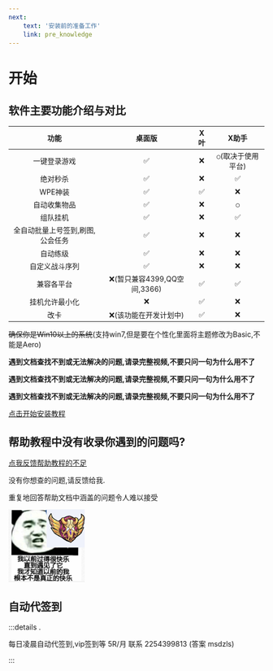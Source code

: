 ```yaml
---
next:
    text: '安装前的准备工作'
    link: pre_knowledge
---
```

# 开始

## 软件主要功能介绍与对比

|功能| 桌面版 | X叶 | X助手 |
|:-------:|:-------:|:-------:|:-------:|
|一键登录游戏| ✅ | ❌ |  `◯`(取决于使用平台) |
|绝对秒杀| ✅  | ❌   | ✅   |
|WPE神装| ✅   | ✅    | ❌    |
|自动收集物品| ✅   | ❌    | `◯`    |
|组队挂机| ✅   | ❌    | ✅    |
|全自动批量上号签到,刷图,公会任务| ✅   | ❌    | ❌    |
|自动练级| ✅   | ❌    | ❌    |
|自定义战斗序列| ✅   | ❌    | ❌    |
|兼容各平台|  ❌(暂只兼容4399,QQ空间,3366)   | ✅    | ✅    |
|挂机允许最小化| ❌   | ✅    | ❌    |
|改卡| ❌(该功能在开发计划中)   | ✅    | ❌    |



~~确保你是Win10以上的系统~~(支持win7,但是要在个性化里面将主题修改为Basic,不能是Aero)

**遇到文档查找不到或无法解决的问题,请录完整视频,不要只问一句为什么用不了**

**遇到文档查找不到或无法解决的问题,请录完整视频,不要只问一句为什么用不了**

**遇到文档查找不到或无法解决的问题,请录完整视频,不要只问一句为什么用不了**

[点击开始安装教程](pre_knowledge.html)

## 帮助教程中没有收录你遇到的问题吗?

[点我反馈帮助教程的不足](https://gitcode.com/qq1528344561/msdzls-desktop/issues/create?type=markdown&title=%E5%B8%AE%E5%8A%A9%E6%96%87%E6%A1%A3%E5%AE%8C%E5%96%84&template=.gitcode%252FISSUE_TEMPLATE%252FHELPER_REPORT.md)  

没有你想查的问题,请反馈给我.

重复地回答帮助文档中涵盖的问题令人难以接受

![image](./img/happy.png)

## 自动代签到

:::details .

每日凌晨自动代签到,vip签到等 5R/月 联系 2254399813 (答案 msdzls)

:::